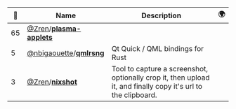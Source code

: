 |:star2: | Name | Description | 🌍|
|---|---|---|---|
|65|[@Zren](https://github.com/Zren)/[**plasma-applets**](https://github.com/Zren/plasma-applets)|||
|5|[@nbigaouette](https://github.com/nbigaouette)/[**qmlrsng**](https://github.com/nbigaouette/qmlrsng)|Qt Quick / QML bindings for Rust||
|3|[@Zren](https://github.com/Zren)/[**nixshot**](https://github.com/Zren/nixshot)|Tool to capture a screenshot, optionally crop it, then upload it, and finally copy it's url to the clipboard.||

